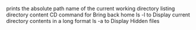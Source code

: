 prints the absolute path name of the current working directory
listing directory content
CD command for Bring back home
ls -l to Display current directory contents in a long format
ls -a to Display Hidden files
